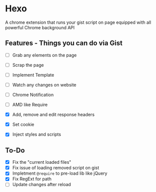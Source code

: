 # Hexo
A chrome extension that runs your gist script on page equipped with all powerful Chrome background API

## Features - Things you can do via Gist
- [ ] Grab any elements on the page
- [ ] Scrap the page
- [ ] Implement Template
- [ ] Watch any changes on website
- [ ] Chrome Notification
- [ ] AMD like Require
- [x] Add, remove and edit response headers
- [x] Set cookie
- [x] Inject styles and scripts


## To-Do
- [x] Fix the "current loaded files"
- [x] Fix issue of loading removed script on gist
- [x] Impletment `@require` to pre-load lib like jQuery
- [x] Fix RegExt for path
- [ ] Update changes after reload
